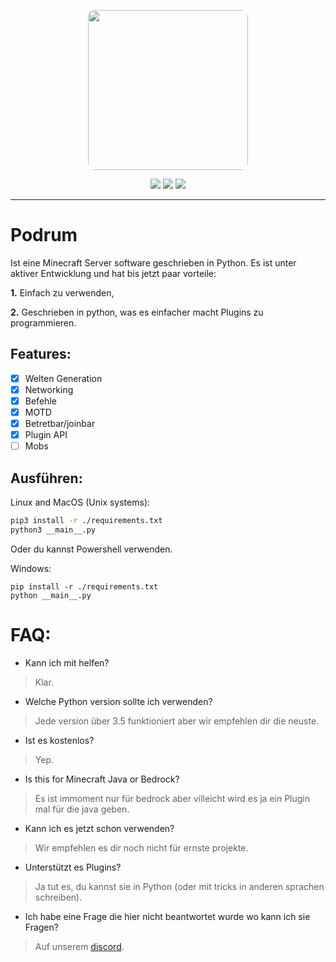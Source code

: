 <p align="center">
  <img width="256" style="border-radius:10px;" height="256" src="https://cdn.discordapp.com/attachments/576826528671858709/766767561681141790/Logo.png">


<div align="center">
    <a href="https://discord.gg/ScSsnwQ4kW"><img src="https://img.shields.io/discord/821124503185653803?style=flat-square"/></a>
    <a href="https://www.codefactor.io/repository/github/podrum/podrum"><img src="https://www.codefactor.io/repository/github/podrum/podrum/badge?style=flat-square"/></a>
    <a href="https://podrum.github.io/"><img src="https://img.shields.io/badge/website-online-orange?style=flat-square"/></a>
</div>
<hr/>

# Podrum

Ist eine Minecraft Server software geschrieben in Python.
Es ist unter aktiver Entwicklung und hat bis jetzt paar vorteile:

**1.** Einfach zu verwenden,

**2.** Geschrieben in python, was es einfacher macht Plugins zu programmieren.

## Features:
 - [x] Welten Generation
 - [x] Networking
 - [x] Befehle
 - [x] MOTD
 - [x] Betretbar/joinbar
 - [x] Plugin API
 - [ ] Mobs 

## Ausführen:
Linux and MacOS (Unix systems):
```sh
pip3 install -r ./requirements.txt
python3 __main__.py
```
Oder du kannst Powershell verwenden.

Windows:
```batch
pip install -r ./requirements.txt
python __main__.py
```

# FAQ:
 - Kann ich mit helfen?
 > Klar.
 - Welche Python version sollte ich verwenden?
 > Jede version über 3.5 funktioniert aber wir empfehlen dir die neuste.
 - Ist es kostenlos?
 > Yep.
 - Is this for Minecraft Java or Bedrock?
 > Es ist immoment nur für bedrock aber villeicht wird es ja ein Plugin mal für die java geben.
 - Kann ich es jetzt schon verwenden?
 > Wir empfehlen es dir noch nicht für ernste projekte.
 - Unterstützt es Plugins?
 > Ja tut es, du kannst sie in Python (oder mit tricks in anderen sprachen schreiben).
 - Ich habe eine Frage die hier nicht beantwortet wurde wo kann ich sie Fragen?
 > Auf unserem [discord](https://discord.gg/ScSsnwQ4kW).
